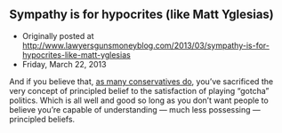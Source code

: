 ## Sympathy is for hypocrites (like Matt Yglesias)

 * Originally posted at http://www.lawyersgunsmoneyblog.com/2013/03/sympathy-is-for-hypocrites-like-matt-yglesias
 * Friday, March 22, 2013

And if you believe that, [as many conservatives do](http://lawyersgunsmon.wpengine.com/2013/03/well-if-it-affects-me-thats-different), you’ve sacrificed the very concept of principled belief to the satisfaction of playing “gotcha” politics. Which is all well and good so long as you don’t want people to believe you’re capable of understanding — much less possessing — principled beliefs.
